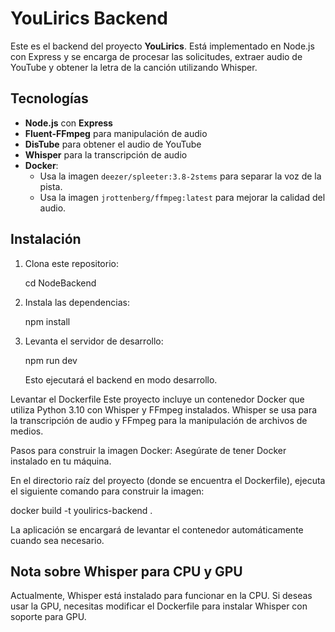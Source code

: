 # YouLirics Backend

Este es el backend del proyecto **YouLirics**. Está implementado en Node.js con Express y se encarga de procesar las solicitudes, extraer audio de YouTube y obtener la letra de la canción utilizando Whisper.

## Tecnologías

- **Node.js** con **Express**
- **Fluent-FFmpeg** para manipulación de audio
- **DisTube** para obtener el audio de YouTube
- **Whisper** para la transcripción de audio
- **Docker**:
  - Usa la imagen `deezer/spleeter:3.8-2stems` para separar la voz de la pista.
  - Usa la imagen `jrottenberg/ffmpeg:latest` para mejorar la calidad del audio.

## Instalación

1. Clona este repositorio:

   cd NodeBackend

2. Instala las dependencias:

   npm install

3. Levanta el servidor de desarrollo:

   npm run dev

   Esto ejecutará el backend en modo desarrollo.

Levantar el Dockerfile
Este proyecto incluye un contenedor Docker que utiliza Python 3.10 con Whisper y FFmpeg instalados. Whisper se usa para la transcripción de audio y FFmpeg para la manipulación de archivos de medios.

Pasos para construir la imagen Docker:
Asegúrate de tener Docker instalado en tu máquina.

En el directorio raíz del proyecto (donde se encuentra el Dockerfile), ejecuta el siguiente comando para construir la imagen:

docker build -t youlirics-backend .

La aplicación se encargará de levantar el contenedor automáticamente cuando sea necesario.

## Nota sobre Whisper para CPU y GPU
Actualmente, Whisper está instalado para funcionar en la CPU. Si deseas usar la GPU, necesitas modificar el Dockerfile para instalar Whisper con soporte para GPU.
